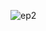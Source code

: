 ![ep2](https://github.com/mathieuwillett/h24-v11_inspirations_willett/assets/143769896/edf1541f-5009-46a3-a071-e814c99bbabb)
